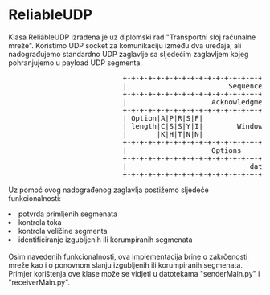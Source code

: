 # ReliableUDP
Klasa ReliableUDP izrađena je uz diplomski rad "Transportni sloj računalne mreže". Koristimo UDP socket za komunikaciju između dva uređaja, ali nadograđujemo standardno UDP zaglavlje sa sljedećim zaglavljem kojeg pohranjujemo u payload UDP segmenta.
<pre>
                           +-+-+-+-+-+-+-+-+-+-+-+-+-+-+-+-+-+-+-+-+-+-+-+-+-+-+-+-+-+-+-+-+
                           |                        Sequence Number                        |
                           +-+-+-+-+-+-+-+-+-+-+-+-+-+-+-+-+-+-+-+-+-+-+-+-+-+-+-+-+-+-+-+-+
                           |                    Acknowledgment Number                      |
                           +-+-+-+-+-+-+-+-+-+-+-+-+-+-+-+-+-+-+-+-+-+-+-+-+-+-+-+-+-+-+-+-+
                           | Option|A|P|R|S|F|                               |
                           | length|C|S|S|Y|I|        Window size            |
                           |       |K|H|T|N|N|                               |
                           +-+-+-+-+-+-+-+-+-+-+-+-+-+-+-+-+-+-+-+-+-+-+-+-+-+-+-+-+-+-+-+-+
                           |                    Options                    |    Padding    |
                           +-+-+-+-+-+-+-+-+-+-+-+-+-+-+-+-+-+-+-+-+-+-+-+-+-+-+-+-+-+-+-+-+
                           |                             data                              |
                           +-+-+-+-+-+-+-+-+-+-+-+-+-+-+-+-+-+-+-+-+-+-+-+-+-+-+-+-+-+-+-+-+
</pre>
Uz pomoć ovog nadograđenog zaglavlja postižemo sljedeće funkcionalnosti:
<li>potvrda primljenih segmenata</li>
<li>kontrola toka</li>
<li>kontrola veličine segmenta</li>
<li>identificiranje izgubljenih ili korumpiranih segmenata</li>
<br>
Osim navedenih funkcionalnosti, ova implementacija brine o zakrčenosti mreže kao i o ponovnom slanju izgubljenih ili korumpiranih segmenata. Primjer korištenja ove klase može se vidjeti u datotekama "senderMain.py" i "receiverMain.py".
